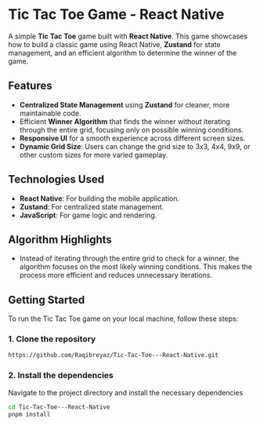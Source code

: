 # Tic Tac Toe Game - React Native

A simple **Tic Tac Toe** game built with **React Native**. This game showcases how to build a classic game using React Native, **Zustand** for state management, and an efficient algorithm to determine the winner of the game. 

## Features
- **Centralized State Management** using **Zustand** for cleaner, more maintainable code.
- Efficient **Winner Algorithm** that finds the winner without iterating through the entire grid, focusing only on possible winning conditions.
- **Responsive UI** for a smooth experience across different screen sizes.
- **Dynamic Grid Size**: Users can change the grid size to 3x3, 4x4, 9x9, or other custom sizes for more varied gameplay.

## Technologies Used
- **React Native**: For building the mobile application.
- **Zustand**: For centralized state management.
- **JavaScript**: For game logic and rendering.

## Algorithm Highlights
- Instead of iterating through the entire grid to check for a winner, the algorithm focuses on the most likely winning conditions. This makes the process more efficient and reduces unnecessary iterations.
  
## Getting Started

To run the Tic Tac Toe game on your local machine, follow these steps:

### 1. Clone the repository
   ```bash
   https://github.com/Raqibreyaz/Tic-Tac-Toe---React-Native.git
   ```

### 2. Install the dependencies
   Navigate to the project directory and install the necessary dependencies
   ```bash
   cd Tic-Tac-Toe---React-Native
   pnpm install
   ```
